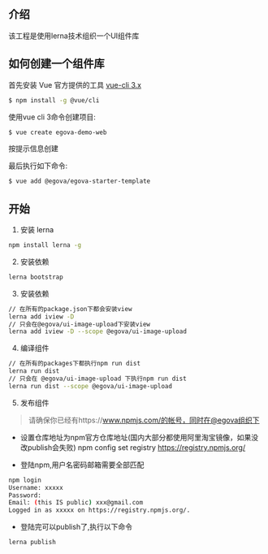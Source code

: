 
## 介绍

该工程是使用lerna技术组织一个UI组件库

## 如何创建一个组件库

首先安装 Vue 官方提供的工具 [vue-cli 3.x](([https://github.com/vuejs/vue-cli](https://cli.vuejs.org/)))

``` bash
$ npm install -g @vue/cli
```

使用vue cli 3命令创建项目:

``` bash
$ vue create egova-demo-web
```

按提示信息创建

最后执行如下命令:

``` bash
$ vue add @egova/egova-starter-template
```

## 开始

1. 安装 lerna

```bash
npm install lerna -g
```

2. 安装依赖

```bash
lerna bootstrap
```

3. 安装依赖

```bash
// 在所有的package.json下都会安装view
lerna add iview -D  
// 只会在@egova/ui-image-upload下安装view
lerna add iview -D --scope @egova/ui-image-upload 
```

4. 编译组件

```bash
// 在所有的packages下都执行npm run dist 
lerna run dist
// 只会在 @egova/ui-image-upload 下执行npm run dist
lerna run dist --scope @egova/ui-image-upload
```

5. 发布组件

> 请确保你已经有https://www.npmjs.com/的帐号，同时在@egova组织下

* 设置仓库地址为npm官方仓库地址(国内大部分都使用阿里淘宝镜像，如果没改publish会失败)
npm config set registry https://registry.npmjs.org/

* 登陆npm,用户名密码邮箱需要全部匹配

```bash
npm login
Username: xxxxx
Password:
Email: (this IS public) xxx@gmail.com
Logged in as xxxxx on https://registry.npmjs.org/.
```

* 登陆完可以publish了,执行以下命令
```
lerna publish
 ```
